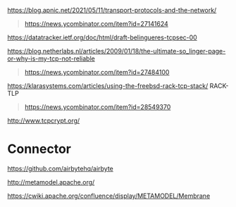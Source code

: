 https://blog.apnic.net/2021/05/11/transport-protocols-and-the-network/
> https://news.ycombinator.com/item?id=27141624

https://datatracker.ietf.org/doc/html/draft-belingueres-tcpsec-00

https://blog.netherlabs.nl/articles/2009/01/18/the-ultimate-so_linger-page-or-why-is-my-tcp-not-reliable
> https://news.ycombinator.com/item?id=27484100

https://klarasystems.com/articles/using-the-freebsd-rack-tcp-stack/ RACK-TLP
> https://news.ycombinator.com/item?id=28549370

http://www.tcpcrypt.org/

# Connector
https://github.com/airbytehq/airbyte

http://metamodel.apache.org/

https://cwiki.apache.org/confluence/display/METAMODEL/Membrane
